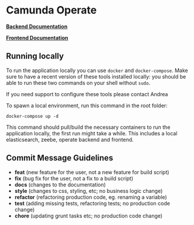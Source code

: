 # Camunda Operate

**[Backend Documentation](./backend)**

**[Frontend Documentation](./client)**

## Running locally

To run the application locally you can use `docker` and `docker-compose`.
Make sure to have a recent version of these tools installed locally: you
should be able to run these two commands on your shell without `sudo`.

If you need support to configure these tools please contact Andrea

To spawn a local environment, run this command in the root folder:

```
docker-compose up -d
```

This command should pull/build the necessary containers to run the
application locally, the first run might take a while. This includes
a local elasticsearch, zeebe, operate backend and frontend.

## Commit Message Guidelines

* **feat** (new feature for the user, not a new feature for build script)
* **fix** (bug fix for the user, not a fix to a build script)
* **docs** (changes to the documentation)
* **style** (changes to css, styling, etc; no business logic change)
* **refactor** (refactoring production code, eg. renaming a variable)
* **test** (adding missing tests, refactoring tests; no production code change)
* **chore** (updating grunt tasks etc; no production code change)
